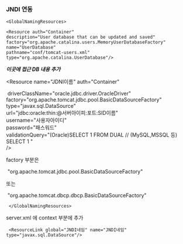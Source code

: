 ### JNDI 연동


```
<GlobalNamingResources>

<Resource auth="Container" 
description="User database that can be updated and saved" 
factory="org.apache.catalina.users.MemoryUserDatabaseFactory"
name="UserDatabase" 
pathname="conf/tomcat-users.xml" 
type="org.apache.catalina.UserDatabase"/>
```
***이곳에 접근 DB 내용 추가***

 <Resource name="JDNI이름" auth="Container"

​       driverClassName="oracle.jdbc.driver.OracleDriver"      
​       factory="org.apache.tomcat.jdbc.pool.BasicDataSourceFactory"    
​       type="javax.sql.DataSource"    
​       url="jdbc:oracle:thin:@서버아이피:포트:SID이름"    
​       username="사용자아이디"   
​       password="패스워드"    
        validationQuery="(Oracle)SELECT 1 FROM DUAL // (MySQL,MSSQL 등) SELECT 1 "    
       />



factory 부분은

​     "org.apache.tomcat.jdbc.pool.BasicDataSourceFactory"     

또는

​    "org.apache.tomcat.dbcp.dbcp.BasicDataSourceFactory"


```
 </GlobalNamingResources>
```
server.xml  에 context 부분에  추가
```
 <ResourceLink global="JNDI네임" name="JNDI네임" type="javax.sql.DataSource"/>
 ```
